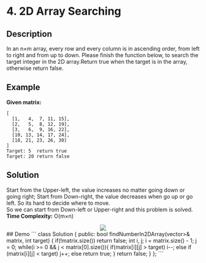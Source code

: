 # 4. 2D Array Searching
## Description  
In an n×m array, every row and every column is in ascending order, from left to right and from up to down. Please finish the function below, to search the target integer in the 2D array.Return true when the target is in the array, otherwise return false. 
## Example
**Given matrix:**    
```
[
  [1,   4,  7, 11, 15],
  [2,   5,  8, 12, 19],
  [3,   6,  9, 16, 22],
  [10, 13, 14, 17, 24],
  [18, 21, 23, 26, 30]
]
Target: 5  return true
Target: 20 return false
```
## Solution  
Start from the Upper-left, the value increases no matter going down or going right; Start from Down-right, the value decreases when go up or go left. So its hard to decide where to move.  
So we can start from Down-left or Upper-right and this problem is solved.  
**Time Complexity:** O(m×n)  
<div align=center><img src="https://github.com/WindsorWZZ/Coding-Interview/blob/master/pic/4.png"></div>  
## Demo  
```
class Solution {
public:
    bool findNumberIn2DArray(vector<vector<int>>& matrix, int target) {
        if(!matrix.size()) return false;
        int i, j;
        i = matrix.size() - 1;
        j = 0;
        while(i >= 0 && j < matrix[0].size()){
            if(matrix[i][j] > target)
                i--;
            else if (matrix[i][j] < target)
                j++;
            else return true;
        }
        return false;
    }
};
```